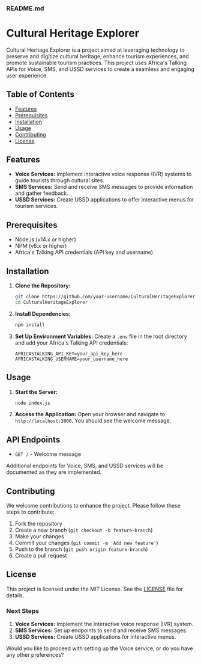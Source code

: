### README.md


# Cultural Heritage Explorer

Cultural Heritage Explorer is a project aimed at leveraging technology to preserve and digitize cultural heritage, enhance tourism experiences, and promote sustainable tourism practices. This project uses Africa's Talking APIs for Voice, SMS, and USSD services to create a seamless and engaging user experience.

## Table of Contents
- [Features](#features)
- [Prerequisites](#prerequisites)
- [Installation](#installation)
- [Usage](#usage)
- [Contributing](#contributing)
- [License](#license)

## Features
- **Voice Services:** Implement interactive voice response (IVR) systems to guide tourists through cultural sites.
- **SMS Services:** Send and receive SMS messages to provide information and gather feedback.
- **USSD Services:** Create USSD applications to offer interactive menus for tourism services.

## Prerequisites
- Node.js (v14.x or higher)
- NPM (v6.x or higher)
- Africa's Talking API credentials (API key and username)

## Installation

1. **Clone the Repository:**
   ```bash
   git clone https://github.com/your-username/CulturalHeritageExplorer.git
   cd CulturalHeritageExplorer
   ```

2. **Install Dependencies:**
   ```bash
   npm install
   ```

3. **Set Up Environment Variables:**
   Create a `.env` file in the root directory and add your Africa's Talking API credentials:
   ```env
   AFRICASTALKING_API_KEY=your_api_key_here
   AFRICASTALKING_USERNAME=your_username_here
   ```

## Usage

1. **Start the Server:**
   ```bash
   node index.js
   ```

2. **Access the Application:**
   Open your browser and navigate to `http://localhost:3000`. You should see the welcome message.

## API Endpoints
- `GET /` - Welcome message

Additional endpoints for Voice, SMS, and USSD services will be documented as they are implemented.

## Contributing
We welcome contributions to enhance the project. Please follow these steps to contribute:
1. Fork the repository
2. Create a new branch (`git checkout -b feature-branch`)
3. Make your changes
4. Commit your changes (`git commit -m 'Add new feature'`)
5. Push to the branch (`git push origin feature-branch`)
6. Create a pull request

## License
This project is licensed under the MIT License. See the [LICENSE](LICENSE) file for details.


### Next Steps
1. **Voice Services:** Implement the interactive voice response (IVR) system.
2. **SMS Services:** Set up endpoints to send and receive SMS messages.
3. **USSD Services:** Create USSD applications for interactive menus.

Would you like to proceed with setting up the Voice service, or do you have any other preferences?
